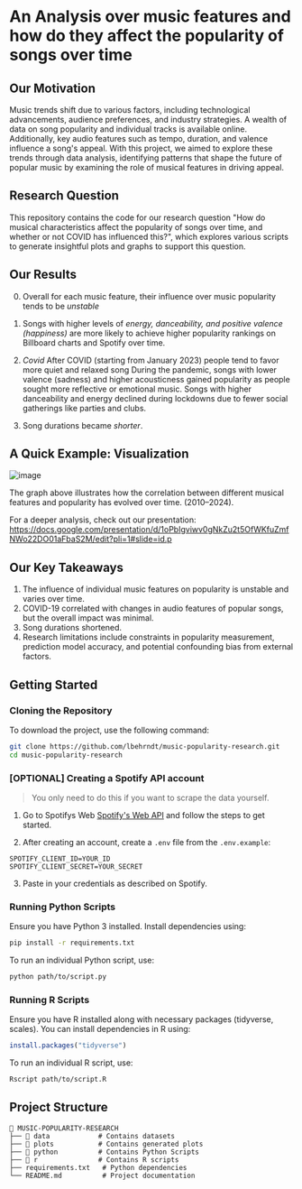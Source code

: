 # An Analysis over music features and how do they affect the popularity of songs over time 

## Our Motivation
Music trends shift due to various factors, including technological advancements, audience preferences, and industry strategies. A wealth of data on song popularity and individual tracks is available online. Additionally, key audio features such as tempo, duration, and valence influence a song's appeal. With this project, we aimed to explore these trends through data analysis, identifying patterns that shape the future of popular music by examining the role of musical features in driving appeal.

## Research Question
This repository contains the code for our research question "How do musical characteristics affect the popularity of songs over time, and whether or not COVID has influenced this?", which explores various scripts to generate insightful plots and graphs to support this question.

## Our Results 
0. Overall for each music feature, their influence over music popularity tends to be *unstable* 

1. Songs with higher levels of *energy, danceability, and positive valence (happiness)* are more likely to achieve higher popularity rankings on Billboard charts and Spotify over time.

2. *Covid*
After COVID (starting from January 2023) people tend to favor more quiet and relaxed song
During the pandemic, songs with lower valence (sadness) and higher acousticness gained popularity as people sought more reflective or emotional music.
Songs with higher danceability and energy declined during lockdowns due to fewer social gatherings like parties and clubs.

4. Song durations became *shorter*.

## A Quick Example: Visualization
![image](https://github.com/user-attachments/assets/5dcf918b-9de6-4dfe-8481-68eef655fd74) 

The graph above illustrates how the correlation between different musical features and popularity has evolved over time. (2010–2024).

For a deeper analysis, check out our presentation: https://docs.google.com/presentation/d/1oPbIgviwv0gNkZu2t5OfWKfuZmfNWo22DO01aFbaS2M/edit?pli=1#slide=id.p

## Our Key Takeaways
1. The influence of individual music features on popularity is unstable and varies over time.
2. COVID-19 correlated with changes in audio features of popular songs, but the overall impact was minimal.
3. Song durations shortened.
4. Research limitations include constraints in popularity measurement, prediction model accuracy, and potential confounding bias from external factors.
   
## Getting Started

### Cloning the Repository
To download the project, use the following command:
```sh
git clone https://github.com/lbehrndt/music-popularity-research.git
cd music-popularity-research
```

### [OPTIONAL] Creating a Spotify API account

> You only need to do this if you want to scrape the data yourself.

1. Go to Spotifys Web [Spotify's Web API](https://developer.spotify.com/) and follow the steps to get started.

2. After creating an account, create a `.env` file from the `.env.example`:
```env
SPOTIFY_CLIENT_ID=YOUR_ID
SPOTIFY_CLIENT_SECRET=YOUR_SECRET
```

3. Paste in your credentials as described on Spotify.

### Running Python Scripts
Ensure you have Python 3 installed. Install dependencies using:
```sh
pip install -r requirements.txt
```
To run an individual Python script, use:
```sh
python path/to/script.py
```

### Running R Scripts
Ensure you have R installed along with necessary packages (tidyverse, scales). You can install dependencies in R using:
```r
install.packages("tidyverse")
```
To run an individual R script, use:
```sh
Rscript path/to/script.R
```

## Project Structure
```
📂 MUSIC-POPULARITY-RESEARCH
├── 📂 data            # Contains datasets
├── 📂 plots           # Contains generated plots
├── 📂 python          # Contains Python Scripts
├── 📂 r               # Contains R scripts
├── requirements.txt   # Python dependencies
└── README.md          # Project documentation
```
